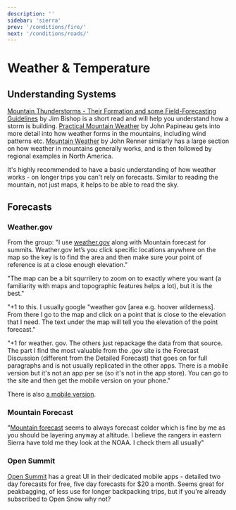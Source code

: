 ```yaml
---
description: ''
sidebar: 'sierra'
prev: '/conditions/fire/'
next: '/conditions/roads/'
---
```


# Weather & Temperature

## Understanding Systems

[Mountain Thunderstorms - Their Formation and some Field-Forecasting Guidelines](https://www.fs.fed.us/psw/cirmount/wkgrps/gloria/publications/pdf/Bishop_mtn_thunderstorms_031607.pdf) by Jim Bishop is a short read and will help you understand how a storm is building. [Practical Mountain Weather](https://www.dropbox.com/s/dvaswkn4ymtiros/MountainWeather.pdf?dl=0) by John Papineau gets into more detail into how weather forms in the mountains, including wind patterns etc. [Mountain Weather](https://www.amazon.com/Mountain-Weather-Backcountry-Snowboarders-Mountaineers-ebook/dp/B001GQ2MK8/ref=tmm_kin_swatch_0?_encoding=UTF8&qid=&sr=) by John Renner similarly has a large section on how weather in mountains generally works, and is then followed by regional examples in North America.

It's highly recommended to have a basic understanding of how weather works - on longer trips you can't rely on forecasts. Similar to reading the mountain, not just maps, it helps to be able to read the sky.

## Forecasts

### Weather.gov

From the group: "I use [weather.gov](weather.gov) along with Mountain forecast for summits. Weather.gov let’s you click specific locations anywhere on the map so the key is to find the area and then make sure your point of reference is at a close enough elevation."

"The map can be a bit squrrilery to zoom on to exactly where you want (a familiarity with maps and topographic features helps a lot), but it is the best."
 
"+1 to this. I usually google "weather gov [area e.g. hoover wilderness]. From there I go to the map and click on a point that is close to the elevation that I need. The text under the map will tell you the elevation of the point forecast."

"+1 for weather. gov. The others just repackage the data from that source. The part I find the most valuable from the .gov site is the Forecast Discussion (different from the Detailed Forecast) that goes on for full paragraphs and is not usually replicated in the other apps. There is a mobile version but it's not an app per se (so it's not in the app store). You can go to the site and then get the mobile version on your phone."

There is also [a mobile version](https://mobile.weather.gov/).

### Mountain Forecast

"[Mountain forecast](https://www.mountain-forecast.com/) seems to always forecast colder which is fine by me as you should be layering anyway at altitude. I believe the rangers in eastern Sierra have told me they look at the NOAA. I check them all usually"

### Open Summit

[Open Summit](https://opensummit.com/) has a great UI in their dedicated mobile apps - detailed two day forecasts for free, five day forecasts for $20 a month. Seems great for peakbagging, of less use for longer backpacking trips, but if you're already subscribed to Open Snow why not?